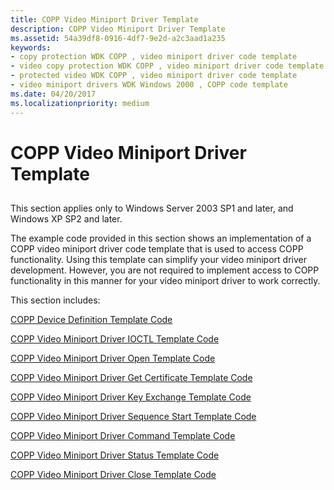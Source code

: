 ```yaml
---
title: COPP Video Miniport Driver Template
description: COPP Video Miniport Driver Template
ms.assetid: 54a39df8-0916-4df7-9e2d-a2c3aad1a235
keywords:
- copy protection WDK COPP , video miniport driver code template
- video copy protection WDK COPP , video miniport driver code template
- protected video WDK COPP , video miniport driver code template
- video miniport drivers WDK Windows 2000 , COPP code template
ms.date: 04/20/2017
ms.localizationpriority: medium
---
```


# COPP Video Miniport Driver Template


## <span id="ddk_copp_video_miniport_driver_template_gg"></span><span id="DDK_COPP_VIDEO_MINIPORT_DRIVER_TEMPLATE_GG"></span>


This section applies only to Windows Server 2003 SP1 and later, and Windows XP SP2 and later.

The example code provided in this section shows an implementation of a COPP video miniport driver code template that is used to access COPP functionality. Using this template can simplify your video miniport driver development. However, you are not required to implement access to COPP functionality in this manner for your video miniport driver to work correctly.

This section includes:

[COPP Device Definition Template Code](copp-device-definition-template-code.md)

[COPP Video Miniport Driver IOCTL Template Code](copp-video-miniport-driver-ioctl-template-code.md)

[COPP Video Miniport Driver Open Template Code](copp-video-miniport-driver-open-template-code.md)

[COPP Video Miniport Driver Get Certificate Template Code](copp-video-miniport-driver-get-certificate-template-code.md)

[COPP Video Miniport Driver Key Exchange Template Code](copp-video-miniport-driver-key-exchange-template-code.md)

[COPP Video Miniport Driver Sequence Start Template Code](copp-video-miniport-driver-sequence-start-template-code.md)

[COPP Video Miniport Driver Command Template Code](copp-video-miniport-driver-command-template-code.md)

[COPP Video Miniport Driver Status Template Code](copp-video-miniport-driver-status-template-code.md)

[COPP Video Miniport Driver Close Template Code](copp-video-miniport-driver-close-template-code.md)

 

 





